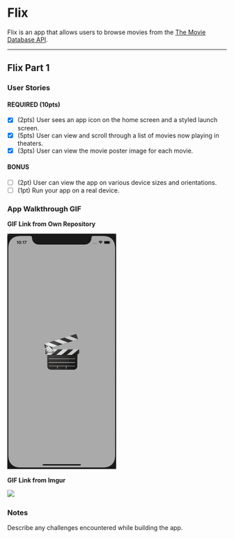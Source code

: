 # Flix

Flix is an app that allows users to browse movies from the [The Movie Database API](http://docs.themoviedb.apiary.io/#).

---

## Flix Part 1

### User Stories


#### REQUIRED (10pts)
- [x] (2pts) User sees an app icon on the home screen and a styled launch screen.
- [x] (5pts) User can view and scroll through a list of movies now playing in theaters.
- [x] (3pts) User can view the movie poster image for each movie.

#### BONUS
- [ ] (2pt) User can view the app on various device sizes and orientations.
- [ ] (1pt) Run your app on a real device.

### App Walkthrough GIF


**GIF Link from Own Repository**

<img src="https://raw.githubusercontent.com/AlynMing/grader-assessment/main/grader-task-ios.gif" width=250><br>

**GIF Link from Imgur**

<img src="https://imgur.com/a19zKOT.gif" width=250><br>

### Notes
Describe any challenges encountered while building the app.
